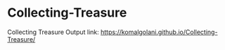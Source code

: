 # Collecting-Treasure
Collecting Treasure
Output link:
https://komalgolani.github.io/Collecting-Treasure/
